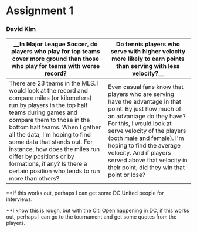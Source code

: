 # Assignment 1
### David Kim


__In Major League Soccer, do players who play for top teams cover more ground than those who play for teams with worse record? | Do tennis players who serve with higher velocity more likely to earn points than serving with less velocity?__
------|-------
There are 23 teams in the MLS. I would look at the record and compare miles (or kilometers) run by players in the top half teams during games and compare them to those in the bottom half teams. When I gather all the data, I'm hoping to find some data that stands out. For instance, how does the miles run differ by positions or by formations, if any? Is there a certain position who tends to run more than others?  |  Even casual fans know that players who are serving have the advantage in that point. By just how much of an advantage do they have? For this, I would look at serve velocity of the players (both male and female). I'm hoping to find the average velocity. And if players served above that velocity in their point, did they win that point or lose? 


**If this works out, perhaps I can get some DC United people for interviews.



**I know this is rough, but with the Citi Open happening in DC, if this works out, perhaps I can go to the tournament and get some quotes from the players. 


